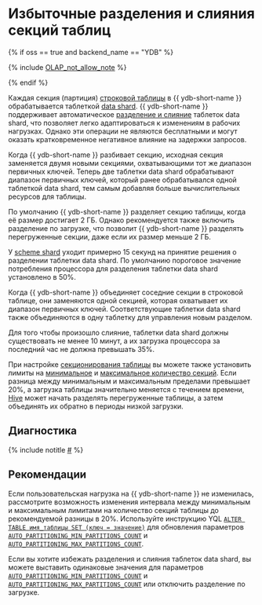 # Избыточные разделения и слияния секций таблиц

{% if oss == true and backend_name == "YDB" %}

{% include [OLAP_not_allow_note](../../../../_includes/not_allow_for_olap_note.md) %}

{% endif %}

Каждая секция (партиция) [строковой таблицы](../../../../concepts/datamodel/table.md#row-oriented-tables) в {{ ydb-short-name }} обрабатывается таблеткой [data shard](../../../../concepts/glossary.md#data-shard). {{ ydb-short-name }} поддерживает автоматическое [разделение и слияние](../../../../concepts/datamodel/table.md#partitioning) таблеток data shard, что позволяет легко адаптироваться к изменениям в рабочих нагрузках. Однако эти операции не являются бесплатными и могут оказать кратковременное негативное влияние на задержки запросов.

Когда {{ ydb-short-name }} разбивает секцию, исходная секция заменяется двумя новыми секциями, охватывающими тот же диапазон первичных ключей. Теперь две таблетки data shard обрабатывают диапазон первичных ключей, который ранее обрабатывался одной таблеткой data shard, тем самым добавляя больше вычислительных ресурсов для таблицы.

По умолчанию {{ ydb-short-name }} разделяет секцию таблицы, когда её размер достигает 2 ГБ. Однако рекомендуется также включить разделение по загрузке, что позволит {{ ydb-short-name }} разделять перегруженные секции, даже если их размер меньше 2 ГБ.

У [scheme shard](../../../../concepts/glossary.md#scheme-shard) уходит примерно 15 секунд на принятие решения о разделении таблетки data shard. По умолчанию пороговое значение потребления процессора для разделения таблетки data shard установлено в 50%.

Когда {{ ydb-short-name }} объединяет соседние секции в строковой таблице, они заменяются одной секцией, которая охватывает их диапазон первичных ключей. Соответствующие таблетки data shard также объединяются в одну таблетку для управления новым разделом.

Для того чтобы произошло слияние, таблетки data shard должны существовать не менее 10 минут, а их загрузка процессора за последний час не должна превышать 35%.

При настройке [секционирования таблицы](../../../../concepts/datamodel/table.md#partitioning) вы можете также установить лимиты на [минимальное](../../../../concepts/datamodel/table.md#auto_partitioning_min_partitions_count) и [максимальное количество секций](../../../../concepts/datamodel/table.md#auto_partitioning_max_partitions_count). Если разница между минимальным и максимальным пределами превышает 20%, а загрузка таблицы значительно меняется с течением времени, [Hive](../../../../concepts/glossary.md#hive) может начать разделять перегруженные таблицы, а затем объединять их обратно в периоды низкой загрузки.

## Диагностика

<!-- The include is added to allow partial overrides in overlays  -->
{% include notitle [#](_includes/splits-merges.md) %}

## Рекомендации

Если пользовательская нагрузка на {{ ydb-short-name }} не изменилась, рассмотрите возможность изменения интервала между минимальным и максимальным лимитами на количество секций таблицы до рекомендуемой разницы в 20%. Используйте инструкцию YQL [`ALTER TABLE имя_таблицы SET (ключ = значение)`](../../../../yql/reference/syntax/alter_table/set.md) для обновления параметров [`AUTO_PARTITIONING_MIN_PARTITIONS_COUNT`](../../../../concepts/datamodel/table.md#auto_partitioning_min_partitions_count) и [`AUTO_PARTITIONING_MAX_PARTITIONS_COUNT`](../../../../concepts/datamodel/table.md#auto_partitioning_max_partitions_count).

Если вы хотите избежать разделения и слияния таблеток data shard, вы можете выставить одинаковые значения для параметров [`AUTO_PARTITIONING_MIN_PARTITIONS_COUNT`](../../../../concepts/datamodel/table.md#auto_partitioning_min_partitions_count) и [`AUTO_PARTITIONING_MAX_PARTITIONS_COUNT`](../../../../concepts/datamodel/table.md#auto_partitioning_max_partitions_count) или отключить разделение по загрузке.
